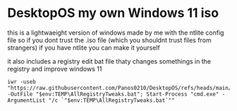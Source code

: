 # DesktopOS my own Windows 11 iso 

this is a lightwaeight version of windows made by me with the ntlite config file so if you dont trust the .iso file (which you shouldnt trust files from strangers) if you have ntlite you can make it yourself

it also includes a registry edit bat file thaty changes somethings in the registry and improve windows 11

```
iwr -useb "https://raw.githubusercontent.com/Panos0210/DesktopOS/refs/heads/main/All%20Registry%20Tweaks.bat" -OutFile "$env:TEMP\AllRegistryTweaks.bat"; Start-Process "cmd.exe" -ArgumentList "/c `"$env:TEMP\AllRegistryTweaks.bat`""
```

